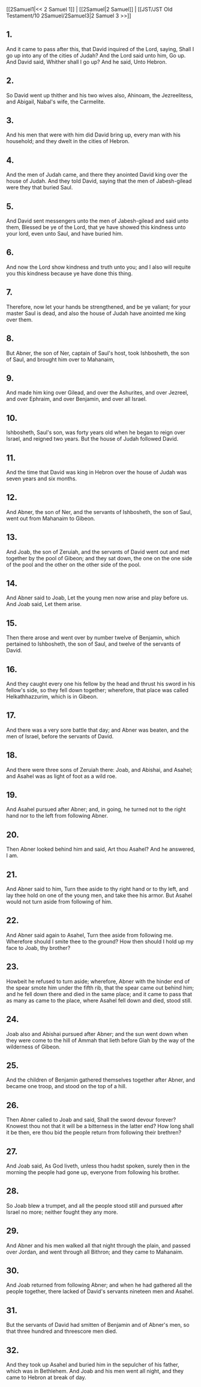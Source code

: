 [[2Samuel1|<< 2 Samuel 1]] | [[2Samuel|2 Samuel]] | [[JST/JST Old Testament/10 2Samuel/2Samuel3|2 Samuel 3 >>]]
## 1.
And it came to pass after this, that David inquired of the Lord, saying, Shall I go up into any of the cities of Judah? And the Lord said unto him, Go up. And David said, Whither shall I go up? And he said, Unto Hebron.
## 2.
So David went up thither and his two wives also, Ahinoam, the Jezreelitess, and Abigail, Nabal\'s wife, the Carmelite.
## 3.
And his men that were with him did David bring up, every man with his household; and they dwelt in the cities of Hebron.
## 4.
And the men of Judah came, and there they anointed David king over the house of Judah. And they told David, saying that the men of Jabesh-gilead were they that buried Saul.
## 5.
And David sent messengers unto the men of Jabesh-gilead and said unto them, Blessed be ye of the Lord, that ye have showed this kindness unto your lord, even unto Saul, and have buried him.
## 6.
And now the Lord show kindness and truth unto you; and I also will requite you this kindness because ye have done this thing.
## 7.
Therefore, now let your hands be strengthened, and be ye valiant; for your master Saul is dead, and also the house of Judah have anointed me king over them.
## 8.
But Abner, the son of Ner, captain of Saul\'s host, took Ishbosheth, the son of Saul, and brought him over to Mahanaim,
## 9.
And made him king over Gilead, and over the Ashurites, and over Jezreel, and over Ephraim, and over Benjamin, and over all Israel.
## 10.
Ishbosheth, Saul\'s son, was forty years old when he began to reign over Israel, and reigned two years. But the house of Judah followed David.
## 11.
And the time that David was king in Hebron over the house of Judah was seven years and six months.
## 12.
And Abner, the son of Ner, and the servants of Ishbosheth, the son of Saul, went out from Mahanaim to Gibeon.
## 13.
And Joab, the son of Zeruiah, and the servants of David went out and met together by the pool of Gibeon; and they sat down, the one on the one side of the pool and the other on the other side of the pool.
## 14.
And Abner said to Joab, Let the young men now arise and play before us. And Joab said, Let them arise.
## 15.
Then there arose and went over by number twelve of Benjamin, which pertained to Ishbosheth, the son of Saul, and twelve of the servants of David.
## 16.
And they caught every one his fellow by the head and thrust his sword in his fellow\'s side, so they fell down together; wherefore, that place was called Helkathhazzurim, which is in Gibeon.
## 17.
And there was a very sore battle that day; and Abner was beaten, and the men of Israel, before the servants of David.
## 18.
And there were three sons of Zeruiah there: Joab, and Abishai, and Asahel; and Asahel was as light of foot as a wild roe.
## 19.
And Asahel pursued after Abner; and, in going, he turned not to the right hand nor to the left from following Abner.
## 20.
Then Abner looked behind him and said, Art thou Asahel? And he answered, I am.
## 21.
And Abner said to him, Turn thee aside to thy right hand or to thy left, and lay thee hold on one of the young men, and take thee his armor. But Asahel would not turn aside from following of him.
## 22.
And Abner said again to Asahel, Turn thee aside from following me. Wherefore should I smite thee to the ground? How then should I hold up my face to Joab, thy brother?
## 23.
Howbeit he refused to turn aside; wherefore, Abner with the hinder end of the spear smote him under the fifth rib, that the spear came out behind him; and he fell down there and died in the same place; and it came to pass that as many as came to the place, where Asahel fell down and died, stood still.
## 24.
Joab also and Abishai pursued after Abner; and the sun went down when they were come to the hill of Ammah that lieth before Giah by the way of the wilderness of Gibeon.
## 25.
And the children of Benjamin gathered themselves together after Abner, and became one troop, and stood on the top of a hill.
## 26.
Then Abner called to Joab and said, Shall the sword devour forever? Knowest thou not that it will be a bitterness in the latter end? How long shall it be then, ere thou bid the people return from following their brethren?
## 27.
And Joab said, As God liveth, unless thou hadst spoken, surely then in the morning the people had gone up, everyone from following his brother.
## 28.
So Joab blew a trumpet, and all the people stood still and pursued after Israel no more; neither fought they any more.
## 29.
And Abner and his men walked all that night through the plain, and passed over Jordan, and went through all Bithron; and they came to Mahanaim.
## 30.
And Joab returned from following Abner; and when he had gathered all the people together, there lacked of David\'s servants nineteen men and Asahel.
## 31.
But the servants of David had smitten of Benjamin and of Abner\'s men, so that three hundred and threescore men died.
## 32.
And they took up Asahel and buried him in the sepulcher of his father, which was in Bethlehem. And Joab and his men went all night, and they came to Hebron at break of day.

